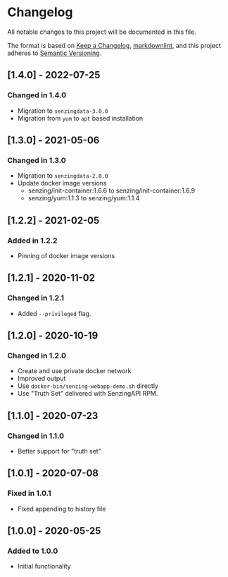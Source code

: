 # Changelog

All notable changes to this project will be documented in this file.

The format is based on [Keep a Changelog](https://keepachangelog.com/en/1.0.0/),
[markdownlint](https://dlaa.me/markdownlint/),
and this project adheres to [Semantic Versioning](https://semver.org/spec/v2.0.0.html).

## [1.4.0] - 2022-07-25

### Changed in 1.4.0

- Migration to `senzingdata-3.0.0`
- Migration from `yum` to `apt` based installation

## [1.3.0] - 2021-05-06

### Changed in 1.3.0

- Migration to `senzingdata-2.0.0`
- Update docker image versions
  - senzing/init-container:1.6.6 to senzing/init-container:1.6.9
  - senzing/yum:1.1.3 to senzing/yum:1.1.4

## [1.2.2] - 2021-02-05

### Added in 1.2.2

- Pinning of docker image versions

## [1.2.1] - 2020-11-02

### Changed in 1.2.1

- Added `--privileged` flag.

## [1.2.0] - 2020-10-19

### Changed in 1.2.0

- Create and use private docker network
- Improved output
- Use `docker-bin/senzing-webapp-demo.sh` directly
- Use "Truth Set" delivered with SenzingAPI RPM.

## [1.1.0] - 2020-07-23

### Changed in 1.1.0

- Better support for "truth set"

## [1.0.1] - 2020-07-08

### Fixed in 1.0.1

- Fixed appending to history file

## [1.0.0] - 2020-05-25

### Added to 1.0.0

- Initial functionality
